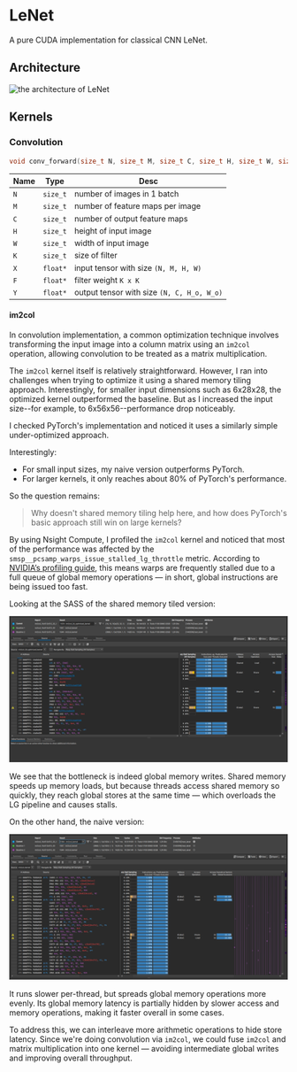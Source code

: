 # LeNet

A pure CUDA implementation for classical CNN LeNet.

## Architecture

![the architecture of LeNet](https://upload.wikimedia.org/wikipedia/commons/3/35/LeNet-5_architecture.svg)

## Kernels

### Convolution

```cpp
void conv_forward(size_t N, size_t M, size_t C, size_t H, size_t W, size_t K, float* X, float* F, float* Y);
```

| Name | Type | Desc|
| ------------- | -------------- | -------------- |
| `N` | `size_t` | number of images in 1 batch |
| `M` | `size_t` | number of feature maps per image |
| `C` | `size_t` | number of output feature maps |
| `H` | `size_t` | height of input image |
| `W` | `size_t` | width of input image |
| `K` | `size_t` | size of filter |
| `X` | `float*` | input tensor with size `(N, M, H, W)` |
| `F` | `float*` | filter weight `K x K` |
| `Y` | `float*` | output tensor with size `(N, C, H_o, W_o)` |

#### im2col

In convolution implementation, a common optimization technique involves transforming the input image into a column matrix using an `im2col` operation, allowing convolution to be treated as a matrix multiplication.

The `im2col` kernel itself is relatively straightforward. However, I ran into challenges when trying to optimize it using a shared memory tiling approach. Interestingly, for smaller input dimensions such as 6x28x28, the optimized kernel outperformed the baseline. But as I increased the input size--for example, to 6x56x56--performance drop noticeably.

I checked PyTorch's implementation and noticed it uses a similarly simple under-optimized approach.

Interestingly:

- For small input sizes, my naive version outperforms PyTorch.
- For larger kernels, it only reaches about 80% of PyTorch's performance.

So the question remains:
> Why doesn't shared memory tiling help here, and how does PyTorch's basic approach still win on large kernels?

By using Nsight Compute, I profiled the `im2col` kernel and noticed that most of the performance was affected by the `smsp__pcsamp_warps_issue_stalled_lg_throttle` metric. According to [NVIDIA’s profiling guide](https://docs.nvidia.com/nsight-compute/ProfilingGuide/index.html), this means warps are frequently stalled due to a full queue of global memory operations — in short, global instructions are being issued too fast.

Looking at the SASS of the shared memory tiled version:

![share memory tiling sass code](./im2col_sass_1.png)

We see that the bottleneck is indeed global memory writes. Shared memory speeds up memory loads, but because threads access shared memory so quickly, they reach global stores at the same time — which overloads the LG pipeline and causes stalls.

On the other hand, the naive version:

![share memory tiling sass code](./im2col_sass_2.png)

It runs slower per-thread, but spreads global memory operations more evenly. Its global memory latency is partially hidden by slower access and memory operations, making it faster overall in some cases.

To address this, we can interleave more arithmetic operations to hide store latency. Since we're doing convolution via `im2col`, we could fuse `im2col` and matrix multiplication into one kernel — avoiding intermediate global writes and improving overall throughput.
